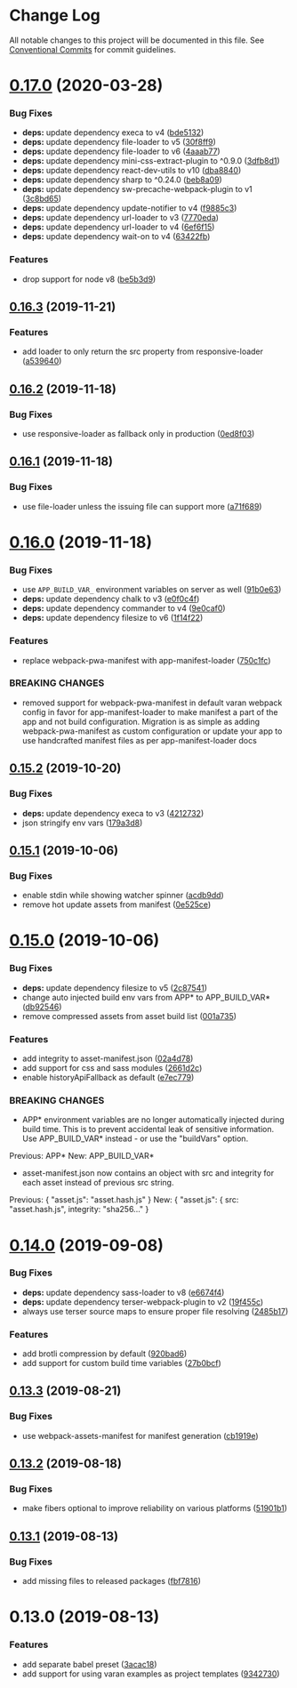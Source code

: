 # Change Log

All notable changes to this project will be documented in this file.
See [Conventional Commits](https://conventionalcommits.org) for commit guidelines.

# [0.17.0](https://github.com/ersims/varan/compare/varan@0.16.3...varan@0.17.0) (2020-03-28)

### Bug Fixes

- **deps:** update dependency execa to v4 ([bde5132](https://github.com/ersims/varan/commit/bde5132dbe328a70a339b9b2477c360a25355130))
- **deps:** update dependency file-loader to v5 ([30f8ff9](https://github.com/ersims/varan/commit/30f8ff9f770f31fe9d79f4232b7c86693e50b5b0))
- **deps:** update dependency file-loader to v6 ([4aaab77](https://github.com/ersims/varan/commit/4aaab77b05bad66940a786d6f0cf1fd0c099482b))
- **deps:** update dependency mini-css-extract-plugin to ^0.9.0 ([3dfb8d1](https://github.com/ersims/varan/commit/3dfb8d1ee394fe01fa6d17e872555989e1e750e9))
- **deps:** update dependency react-dev-utils to v10 ([dba8840](https://github.com/ersims/varan/commit/dba88408ed50af46ea1af14ba06581c86e062d30))
- **deps:** update dependency sharp to ^0.24.0 ([beb8a09](https://github.com/ersims/varan/commit/beb8a0979117fcb747910f90bc53c5e318e1347d))
- **deps:** update dependency sw-precache-webpack-plugin to v1 ([3c8bd65](https://github.com/ersims/varan/commit/3c8bd65a303572c39d22c1f1e39eeaf6d6b12c86))
- **deps:** update dependency update-notifier to v4 ([f9885c3](https://github.com/ersims/varan/commit/f9885c3ad48efda178b3e09f4d56a474da85e91e))
- **deps:** update dependency url-loader to v3 ([7770eda](https://github.com/ersims/varan/commit/7770edae7d49c8422dc55ac02fb16c4a632acc37))
- **deps:** update dependency url-loader to v4 ([6ef6f15](https://github.com/ersims/varan/commit/6ef6f15cbca71a65434686cce4c31d3902ddcb3f))
- **deps:** update dependency wait-on to v4 ([63422fb](https://github.com/ersims/varan/commit/63422fbd15412bbf54955fa2970fad56168f522f))

### Features

- drop support for node v8 ([be5b3d9](https://github.com/ersims/varan/commit/be5b3d90d2b360750aa956827e1315cc8585396f))

## [0.16.3](https://github.com/ersims/varan/compare/varan@0.16.2...varan@0.16.3) (2019-11-21)

### Features

- add loader to only return the src property from responsive-loader ([a539640](https://github.com/ersims/varan/commit/a539640737f53530ea4e6925d76bea0ef674ae9f))

## [0.16.2](https://github.com/ersims/varan/compare/varan@0.16.1...varan@0.16.2) (2019-11-18)

### Bug Fixes

- use responsive-loader as fallback only in production ([0ed8f03](https://github.com/ersims/varan/commit/0ed8f039469abf64f7d15a74057efbdfbfa2b679))

## [0.16.1](https://github.com/ersims/varan/compare/varan@0.16.0...varan@0.16.1) (2019-11-18)

### Bug Fixes

- use file-loader unless the issuing file can support more ([a71f689](https://github.com/ersims/varan/commit/a71f689bd452e146cc8f9314cccd0077b21070e9))

# [0.16.0](https://github.com/ersims/varan/compare/varan@0.15.2...varan@0.16.0) (2019-11-18)

### Bug Fixes

- use `APP_BUILD_VAR_` environment variables on server as well ([91b0e63](https://github.com/ersims/varan/commit/91b0e6359a0a7eeef6002976b43775e965694f62))
- **deps:** update dependency chalk to v3 ([e0f0c4f](https://github.com/ersims/varan/commit/e0f0c4fea63510509fcc5aa89bb59a3a6b713fbf))
- **deps:** update dependency commander to v4 ([9e0caf0](https://github.com/ersims/varan/commit/9e0caf065a0d0676503f2e1888c24ce367b8d9a4))
- **deps:** update dependency filesize to v6 ([1f14f22](https://github.com/ersims/varan/commit/1f14f220e87759af2099a6d2f80517219c091694))

### Features

- replace webpack-pwa-manifest with app-manifest-loader ([750c1fc](https://github.com/ersims/varan/commit/750c1fca16e6f85154d5669c8aeb934a412d4658))

### BREAKING CHANGES

- removed support for webpack-pwa-manifest in default
  varan webpack config in favor for app-manifest-loader to make manifest
  a part of the app and not build configuration. Migration is as simple as
  adding webpack-pwa-manifest as custom configuration or update your app
  to use handcrafted manifest files as per app-manifest-loader docs

## [0.15.2](https://github.com/ersims/varan/compare/varan@0.15.1...varan@0.15.2) (2019-10-20)

### Bug Fixes

- **deps:** update dependency execa to v3 ([4212732](https://github.com/ersims/varan/commit/4212732))
- json stringify env vars ([179a3d8](https://github.com/ersims/varan/commit/179a3d8))

## [0.15.1](https://github.com/ersims/varan/compare/varan@0.15.0...varan@0.15.1) (2019-10-06)

### Bug Fixes

- enable stdin while showing watcher spinner ([acdb9dd](https://github.com/ersims/varan/commit/acdb9dd))
- remove hot update assets from manifest ([0e525ce](https://github.com/ersims/varan/commit/0e525ce))

# [0.15.0](https://github.com/ersims/varan/compare/varan@0.14.0...varan@0.15.0) (2019-10-06)

### Bug Fixes

- **deps:** update dependency filesize to v5 ([2c87541](https://github.com/ersims/varan/commit/2c87541))
- change auto injected build env vars from APP* to APP_BUILD_VAR* ([db92546](https://github.com/ersims/varan/commit/db92546))
- remove compressed assets from asset build list ([001a735](https://github.com/ersims/varan/commit/001a735))

### Features

- add integrity to asset-manifest.json ([02a4d78](https://github.com/ersims/varan/commit/02a4d78))
- add support for css and sass modules ([2661d2c](https://github.com/ersims/varan/commit/2661d2c))
- enable historyApiFallback as default ([e7ec779](https://github.com/ersims/varan/commit/e7ec779))

### BREAKING CHANGES

- APP* environment variables are no longer automatically
  injected during build time. This is to prevent accidental leak of
  sensitive information. Use APP_BUILD_VAR* instead - or use the
  "buildVars" option.

Previous: APP*
New: APP_BUILD_VAR*

- asset-manifest.json now contains an object with src and
  integrity for each asset instead of previous src string.

Previous: { "asset.js": "asset.hash.js" }
New: { "asset.js": { src: "asset.hash.js", integrity: "sha256..." }

# [0.14.0](https://github.com/ersims/varan/compare/varan@0.13.3...varan@0.14.0) (2019-09-08)

### Bug Fixes

- **deps:** update dependency sass-loader to v8 ([e6674f4](https://github.com/ersims/varan/commit/e6674f4))
- **deps:** update dependency terser-webpack-plugin to v2 ([19f455c](https://github.com/ersims/varan/commit/19f455c))
- always use terser source maps to ensure proper file resolving ([2485b17](https://github.com/ersims/varan/commit/2485b17))

### Features

- add brotli compression by default ([920bad6](https://github.com/ersims/varan/commit/920bad6))
- add support for custom build time variables ([27b0bcf](https://github.com/ersims/varan/commit/27b0bcf))

## [0.13.3](https://github.com/ersims/varan/compare/varan@0.13.2...varan@0.13.3) (2019-08-21)

### Bug Fixes

- use webpack-assets-manifest for manifest generation ([cb1919e](https://github.com/ersims/varan/commit/cb1919e))

## [0.13.2](https://github.com/ersims/varan/compare/varan@0.13.1...varan@0.13.2) (2019-08-18)

### Bug Fixes

- make fibers optional to improve reliability on various platforms ([51901b1](https://github.com/ersims/varan/commit/51901b1))

## [0.13.1](https://github.com/ersims/varan/compare/varan@0.13.0...varan@0.13.1) (2019-08-13)

### Bug Fixes

- add missing files to released packages ([fbf7816](https://github.com/ersims/varan/commit/fbf7816))

# 0.13.0 (2019-08-13)

### Features

- add separate babel preset ([3acac18](https://github.com/ersims/varan/commit/3acac18))
- add support for using varan examples as project templates ([9342730](https://github.com/ersims/varan/commit/9342730))
